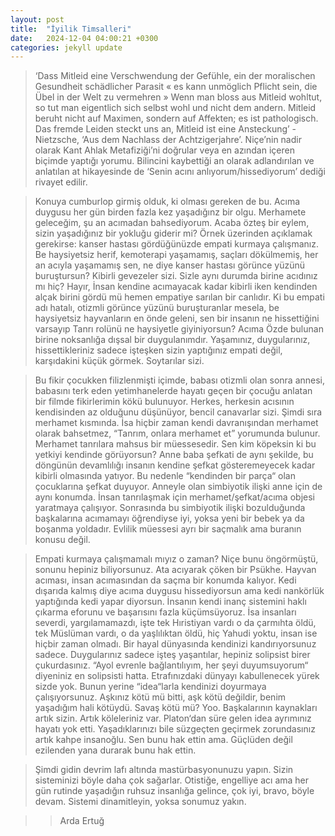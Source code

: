 ```yaml
---
layout: post
title:  "İyilik Timsalleri"
date:   2024-12-04 04:00:21 +0300
categories: jekyll update
---
```

> ‘Dass Mitleid eine Verschwendung der Gefühle, ein der moralischen Gesundheit schädlicher Parasit « es kann unmöglich Pflicht sein, die Übel in der Welt zu vermehren » Wenn man bloss aus Mitleid wohltut, so tut man eigentlich sich selbst wohl und nicht dem andern. Mitleid beruht nicht auf Maximen, sondern auf Affekten; es ist pathologisch. Das fremde Leiden steckt uns an, Mitleid ist eine Ansteckung’ - Nietzsche, ‘Aus dem Nachlass der Achtzigerjahre’. Niçe’nin nadir olarak Kant Ahlak Metafiziği’ni doğrular veya en azından içeren biçimde yaptığı yorumu. Bilincini kaybettiği an olarak adlandırılan ve anlatılan at hikayesinde de ‘Senin acını anlıyorum/hissediyorum’ dediği rivayet edilir. 

> Konuya cumburlop girmiş olduk, ki olması gereken de bu. Acıma duygusu her gün birden fazla kez yaşadığınz bir olgu. Merhamete geleceğim, şu an acımadan bahsediyorum. Acaba özteş bir eylem, sizin yaşadığınız bir yokluğu giderir mi? Örnek üzerinden açıklamak gerekirse: kanser hastası gördüğünüzde empati kurmaya çalışmanız. Be haysiyetsiz herif, kemoterapi yaşamamış, saçları dökülmemiş, her an acıyla yaşamamış sen, ne diye kanser hastası görünce yüzünü buruştursun? Kibirli gevezeler sizi. Sizle aynı durumda birine acıdınız mı hiç? Hayır, İnsan kendine acımayacak kadar kibirli iken kendinden alçak birini gördü mü hemen empatiye sarılan bir canlıdır. Ki bu empati adı hatalı, otizmli görünce yüzünü buruşturanlar mesela, be haysiyetsiz hayvanların en önde geleni, sen bir insanın ne hissettiğini varsayıp Tanrı rolünü ne haysiyetle giyiniyorsun? Acıma Özde bulunan birine noksanlığa dışsal bir duygulanımdır. Yaşamınız, duygularınız, hissettikleriniz sadece işteşken sizin yaptığınız empati değil, karşıdakini küçük görmek. Soytarılar sizi. 

> Bu fikir çocukken filizlenmişti içimde, babası otizmli olan sonra annesi, babasını terk eden yetimhanelerde hayatı geçen bir çocuğu anlatan bir filmde fikirlerimin kökü bulunuyor. Herkes, herkesin acısının kendisinden az olduğunu düşünüyor, bencil canavarlar sizi. Şimdi sıra merhamet kısmında. İsa hiçbir zaman kendi davranışından merhamet olarak bahsetmez, “Tanrım, onlara merhamet et” yorumunda bulunur. Merhamet tanrılara mahsus bir müessesedir. Sen kim köpeksin ki bu yetkiyi kendinde görüyorsun? Anne baba şefkati de aynı şekilde, bu döngünün devamlılığı insanın kendine şefkat gösteremeyecek kadar kibirli olmasında yatıyor. Bu nedenle “kendinden bir parça“ olan çocuklarına şefkat duyuyor. Anneyle olan simbiyotik ilişki anne için de aynı konumda. İnsan tanrılaşmak için merhamet/şefkat/acıma objesi yaratmaya çalışıyor. Sonrasında bu simbiyotik ilişki bozulduğunda başkalarına acımamayı öğrendiyse iyi, yoksa yeni bir bebek ya da boşanma yoldadır. Evlilik müessesi ayrı bir saçmalık ama buranın konusu değil. 

> Empati kurmaya çalışmamalı mıyız o zaman? Niçe bunu öngörmüştü, sonunu hepiniz biliyorsunuz. Ata acıyarak çöken bir Psükhe. Hayvan acıması, insan acımasından da saçma bir konumda kalıyor. Kedi dışarıda kalmış diye acıma duygusu hissediyorsun ama kedi nankörlük yaptığında kedi yapar diyorsun. İnsanın kendi inanç sistemini haklı çıkarma eforunu ve başarısını fazla küçümsüyoruz. İsa insanları severdi, yargılamamazdı, işte tek Hıristiyan vardı o da çarmıhta öldü, tek Müslüman vardı, o da yaşlılıktan öldü, hiç Yahudi yoktu, insan ise hiçbir zaman olmadı. Bir hayal dünyasında kendinizi kandırıyorsunuz sadece. Duygularınız sadece işteş yaşantılar, hepiniz solipsist birer çukurdasınız. “Ayol evrenle bağlantılıyım, her şeyi duyumsuyorum“ diyeniniz en solipsisti hatta. Etrafınızdaki dünyayı kabullenecek yürek sizde yok. Bunun yerine “idea“larla kendinizi doyurmaya çalışıyorsunuz. Aşkınız kötü mü bitti, aşk kötü değildir, benim yaşadığım hali kötüydü. Savaş kötü mü? Yoo. Başkalarının kaynakları artık sizin. Artık köleleriniz var. Platon‘dan süre gelen idea ayrımınız hayatı yok etti. Yaşadıklarınızı bile süzgeçten geçirmek zorundasınız artık kahpe insanoğlu. Sen bunu hak ettin ama. Güçlüden değil ezilenden yana durarak bunu hak ettin. 

> Şimdi gidin devrim lafı altında mastürbasyonunuzu yapın. Sizin sisteminizi böyle daha çok sağarlar. Otistiğe, engelliye acı ama her gün rutinde yaşadığın ruhsuz insanlığa gelince, çok iyi, bravo, böyle devam. Sistemi dinamitleyin, yoksa sonumuz yakın.

>> Arda Ertuğ
